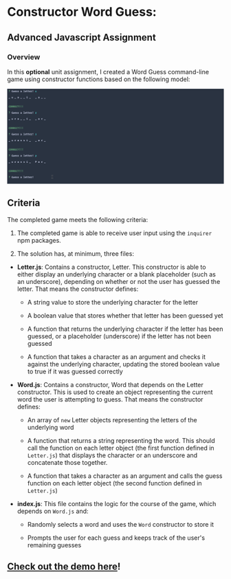# Constructor Word Guess:

## Advanced Javascript Assignment

### Overview

In this **optional** unit assignment, I created a Word Guess command-line game using constructor functions based on the following model:

![Word Guess Cli](./Images/01-WordGuess-Cli.gif)

## Criteria

The completed game meets the following criteria:

1. The completed game is able to receive user input using the `inquirer` npm packages.

2. The solution has, at minimum, three files:

- **Letter.js**: Contains a constructor, Letter. This constructor is able to either display an underlying character or a blank placeholder (such as an underscore), depending on whether or not the user has guessed the letter. That means the constructor defines:

  - A string value to store the underlying character for the letter

  - A boolean value that stores whether that letter has been guessed yet

  - A function that returns the underlying character if the letter has been guessed, or a placeholder (underscore) if the letter has not been guessed

  - A function that takes a character as an argument and checks it against the underlying character, updating the stored boolean value to true if it was guessed correctly

* **Word.js**: Contains a constructor, Word that depends on the Letter constructor. This is used to create an object representing the current word the user is attempting to guess. That means the constructor defines:

  - An array of `new` Letter objects representing the letters of the underlying word

  - A function that returns a string representing the word. This should call the function on each letter object (the first function defined in `Letter.js`) that displays the character or an underscore and concatenate those together.

  - A function that takes a character as an argument and calls the guess function on each letter object (the second function defined in `Letter.js`)

* **index.js**: This file contains the logic for the course of the game, which depends on `Word.js` and:

  - Randomly selects a word and uses the `Word` constructor to store it

  - Prompts the user for each guess and keeps track of the user's remaining guesses

## [Check out the demo here](https://youtu.be/JlaooGbHD7k)!
